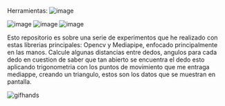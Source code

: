 
Herramientas:
![image](https://github.com/user-attachments/assets/5da17328-5763-4462-950c-c7801393512b)

![image](https://github.com/user-attachments/assets/adccb22d-1163-4c1a-9ae2-0b6174a4df08) ![image](https://github.com/user-attachments/assets/f4a5dfc8-ca55-4838-870e-a1e44173ab3c) ![image](https://github.com/user-attachments/assets/1e43db4e-6ee7-42f6-9686-458d7713820a)


Esto repositorio es sobre una serie de experimentos que he realizado con estas librerias principales: Opencv y Mediapipe, enfocado principalmente en las manos.
Calcule algunas distancias entre dedos, angulos para cada dedo en cuestion de saber que tan abierto se encuentra el dedo esto aplicando trigonometria con los puntos 
de movimiento que me entraga mediappe, creando un triangulo, estos son los datos que se muestran en pantalla.

![gifhands](https://github.com/user-attachments/assets/026bd074-a1bf-4fde-8dbe-4a710bbcecd9)
